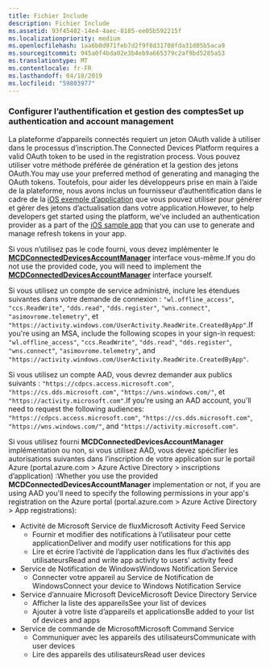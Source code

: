 ```yaml
---
title: Fichier Include
description: Fichier Include
ms.assetid: 93f45482-14e4-4aec-8185-ee05b592215f
ms.localizationpriority: medium
ms.openlocfilehash: 1aa6b0d971feb7d2f9f8d31708fda31d05b5aca9
ms.sourcegitcommit: 945a0f4bda02e3b4eb9a665379c2af9bd5285a53
ms.translationtype: MT
ms.contentlocale: fr-FR
ms.lasthandoff: 04/18/2019
ms.locfileid: "59803977"
---
```

### <a name="set-up-authentication-and-account-management"></a><span data-ttu-id="16d61-103">Configurer l’authentification et gestion des comptes</span><span class="sxs-lookup"><span data-stu-id="16d61-103">Set up authentication and account management</span></span>

<span data-ttu-id="16d61-104">La plateforme d’appareils connectés requiert un jeton OAuth valide à utiliser dans le processus d’inscription.</span><span class="sxs-lookup"><span data-stu-id="16d61-104">The Connected Devices Platform requires a valid OAuth token to be used in the registration process.</span></span>  <span data-ttu-id="16d61-105">Vous pouvez utiliser votre méthode préférée de génération et la gestion des jetons OAuth.</span><span class="sxs-lookup"><span data-stu-id="16d61-105">You may use your preferred method of generating and managing the OAuth tokens.</span></span>  <span data-ttu-id="16d61-106">Toutefois, pour aider les développeurs prise en main à l’aide de la plateforme, nous avons inclus un fournisseur d’authentification dans le cadre de la [iOS exemple d’application](https://github.com/Microsoft/project-rome/tree/master/iOS/samples/account-provider-sample) que vous pouvez utiliser pour générer et gérer des jetons d’actualisation dans votre application.</span><span class="sxs-lookup"><span data-stu-id="16d61-106">However, to help developers get started using the platform, we've included an authentication provider as a part of the [iOS sample app](https://github.com/Microsoft/project-rome/tree/master/iOS/samples/account-provider-sample) that you can use to generate and manage refresh tokens in your app.</span></span>

<span data-ttu-id="16d61-107">Si vous n’utilisez pas le code fourni, vous devez implémenter le **[MCDConnectedDevicesAccountManager](../objectivec-api/connecteddevices/MCDConnectedDevicesAccountManager.md)** interface vous-même.</span><span class="sxs-lookup"><span data-stu-id="16d61-107">If you do not use the provided code, you will need to implement the **[MCDConnectedDevicesAccountManager](../objectivec-api/connecteddevices/MCDConnectedDevicesAccountManager.md)** interface yourself.</span></span>

<span data-ttu-id="16d61-108">Si vous utilisez un compte de service administré, inclure les étendues suivantes dans votre demande de connexion : `"wl.offline_access"`, `"ccs.ReadWrite"`, `"dds.read"`, `"dds.register"`, `"wns.connect"`, `"asimovrome.telemetry"`, et `"https://activity.windows.com/UserActivity.ReadWrite.CreatedByApp"`.</span><span class="sxs-lookup"><span data-stu-id="16d61-108">If you're using an MSA, include the following scopes in your sign-in request: `"wl.offline_access"`, `"ccs.ReadWrite"`, `"dds.read"`, `"dds.register"`, `"wns.connect"`, `"asimovrome.telemetry"`, and `"https://activity.windows.com/UserActivity.ReadWrite.CreatedByApp"`.</span></span>

<span data-ttu-id="16d61-109">Si vous utilisez un compte AAD, vous devrez demander aux publics suivants : `"https://cdpcs.access.microsoft.com"`, `"https://cs.dds.microsoft.com"`, `"https://wns.windows.com/"`, et `"https://activity.microsoft.com"`.</span><span class="sxs-lookup"><span data-stu-id="16d61-109">If you're using an AAD account, you'll need to request the following audiences: `"https://cdpcs.access.microsoft.com"`, `"https://cs.dds.microsoft.com"`, `"https://wns.windows.com/"`, and `"https://activity.microsoft.com"`.</span></span>

<span data-ttu-id="16d61-110">Si vous utilisez fourni **MCDConnectedDevicesAccountManager** implémentation ou non, si vous utilisez AAD, vous devez spécifier les autorisations suivantes dans l’inscription de votre application sur le portail Azure (portal.azure.com > Azure Active Directory > inscriptions d’application) :</span><span class="sxs-lookup"><span data-stu-id="16d61-110">Whether you use the provided **MCDConnectedDevicesAccountManager** implementation or not, if you are using AAD you'll need to specify the following permissions in your app's registration on the Azure portal (portal.azure.com > Azure Active Directory > App registrations):</span></span>
* <span data-ttu-id="16d61-111">Activité de Microsoft Service de flux</span><span class="sxs-lookup"><span data-stu-id="16d61-111">Microsoft Activity Feed Service</span></span> 
  * <span data-ttu-id="16d61-112">Fournir et modifier des notifications à l’utilisateur pour cette application</span><span class="sxs-lookup"><span data-stu-id="16d61-112">Deliver and modify user notifications for this app</span></span>
  * <span data-ttu-id="16d61-113">Lire et écrire l’activité de l’application dans les flux d’activités des utilisateurs</span><span class="sxs-lookup"><span data-stu-id="16d61-113">Read and write app activity to users' activity feed</span></span>
* <span data-ttu-id="16d61-114">Service de Notification de Windows</span><span class="sxs-lookup"><span data-stu-id="16d61-114">Windows Notification Service</span></span>
  * <span data-ttu-id="16d61-115">Connecter votre appareil au Service de Notification de Windows</span><span class="sxs-lookup"><span data-stu-id="16d61-115">Connect your device to Windows Notification Service</span></span> 
* <span data-ttu-id="16d61-116">Service d’annuaire Microsoft Device</span><span class="sxs-lookup"><span data-stu-id="16d61-116">Microsoft Device Directory Service</span></span>
  * <span data-ttu-id="16d61-117">Afficher la liste des appareils</span><span class="sxs-lookup"><span data-stu-id="16d61-117">See your list of devices</span></span>
  * <span data-ttu-id="16d61-118">Ajouter à votre liste d’appareils et applications</span><span class="sxs-lookup"><span data-stu-id="16d61-118">Be added to your list of devices and apps</span></span> 
* <span data-ttu-id="16d61-119">Service de commande de Microsoft</span><span class="sxs-lookup"><span data-stu-id="16d61-119">Microsoft Command Service</span></span>
  * <span data-ttu-id="16d61-120">Communiquer avec les appareils des utilisateurs</span><span class="sxs-lookup"><span data-stu-id="16d61-120">Communicate with user devices</span></span>
  * <span data-ttu-id="16d61-121">Lire des appareils des utilisateurs</span><span class="sxs-lookup"><span data-stu-id="16d61-121">Read user devices</span></span>
